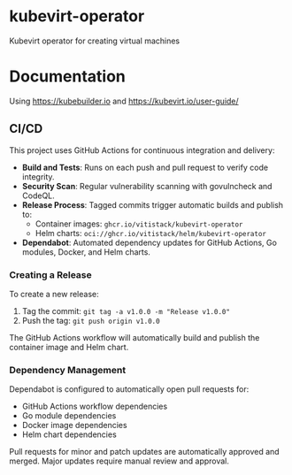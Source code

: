 # kubevirt-operator

Kubevirt operator for creating virtual machines

# Documentation

Using https://kubebuilder.io and https://kubevirt.io/user-guide/

## CI/CD

This project uses GitHub Actions for continuous integration and delivery:

- **Build and Tests**: Runs on each push and pull request to verify code integrity.
- **Security Scan**: Regular vulnerability scanning with govulncheck and CodeQL.
- **Release Process**: Tagged commits trigger automatic builds and publish to:
  - Container images: `ghcr.io/vitistack/kubevirt-operator`
  - Helm charts: `oci://ghcr.io/vitistack/helm/kubevirt-operator`
- **Dependabot**: Automated dependency updates for GitHub Actions, Go modules, Docker, and Helm charts.

### Creating a Release

To create a new release:

1. Tag the commit: `git tag -a v1.0.0 -m "Release v1.0.0"`
2. Push the tag: `git push origin v1.0.0`

The GitHub Actions workflow will automatically build and publish the container image and Helm chart.

### Dependency Management

Dependabot is configured to automatically open pull requests for:

- GitHub Actions workflow dependencies
- Go module dependencies
- Docker image dependencies
- Helm chart dependencies

Pull requests for minor and patch updates are automatically approved and merged. Major updates require manual review and approval.
